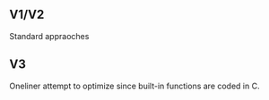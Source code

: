 ## V1/V2

Standard appraoches

## V3

Oneliner attempt to optimize since built-in functions are coded in C.
